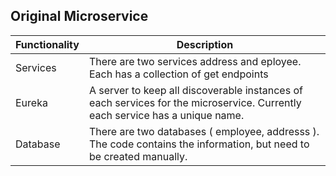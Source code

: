 ## Original Microservice

| Functionality | Description                                                                                                                  |
|---------------|------------------------------------------------------------------------------------------------------------------------------|
| Services      | There are two services address and eployee.  Each has a collection of get endpoints<br/>                                     |
 | Eureka        | A server to keep all discoverable instances of each services for the microservice. Currently each service has a unique name. |
| Database      | There are two databases ( employee, addresss ).  The code contains the information, but need to be created manually.         |